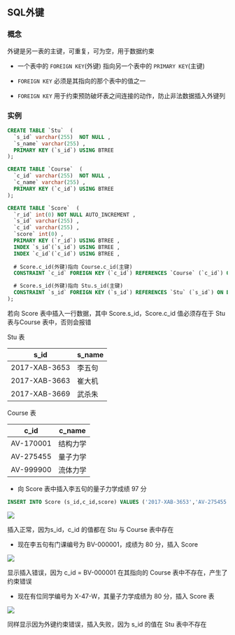 <!--
 * @Description: 
 * @Version: 1.0
 * @Author: DaLao
 * @Email: dalao_li@163.com
 * @Date: 2021-01-16 17:59:35
 * @LastEditors: DaLao
 * @LastEditTime: 2022-05-15 21:51:32
-->

## SQL外键


### 概念


外键是另一表的主键，可重复，可为空，用于数据约束

- 一个表中的 `FOREIGN KEY`(外键) 指向另一个表中的 `PRIMARY KEY`(主键)

- `FOREIGN KEY` 必须是其指向的那个表中的值之一

- `FOREIGN KEY` 用于约束预防破坏表之间连接的动作，防止非法数据插入外键列



### 实例


```sql
CREATE TABLE `Stu`  (
  `s_id` varchar(255)  NOT NULL ,
  `s_name` varchar(255) ,
  PRIMARY KEY (`s_id`) USING BTREE
);

CREATE TABLE `Course`  (
  `c_id` varchar(255)  NOT NULL ,
  `c_name` varchar(255) ,
  PRIMARY KEY (`c_id`) USING BTREE
);

CREATE TABLE `Score`  (
  `r_id` int(0) NOT NULL AUTO_INCREMENT ,
  `s_id` varchar(255) ,
  `c_id` varchar(255) ,
  `score` int(0) ,
  PRIMARY KEY (`r_id`) USING BTREE ,
  INDEX `s_id`(`s_id`) USING BTREE ,
  INDEX `c_id`(`c_id`) USING BTREE ,
  
  # Score.c_id(外键)指向 Course.c_id(主键)
  CONSTRAINT `c_id` FOREIGN KEY (`c_id`) REFERENCES `Course` (`c_id`) ON DELETE RESTRICT ON UPDATE RESTRICT，

  # Score.s_id(外键)指向 Stu.s_id(主键)
  CONSTRAINT `s_id` FOREIGN KEY (`s_id`) REFERENCES `Stu` (`s_id`) ON DELETE RESTRICT ON UPDATE RESTRICT
);
```

若向 Score 表中插入一行数据，其中 Score.s_id，Score.c_id 值必须存在于 Stu 表与Course 表中，否则会报错

Stu 表

| s_id          | s_name |
| ------------- | ------ |
| 2017-XAB-3653 | 李五句 |
| 2017-XAB-3663 | 崔大机 |
| 2017-XAB-3669 | 武杀朱 |

Course 表

| c_id      | c_name   |
| --------- | -------- |
| AV-170001 | 结构力学 |
| AV-275455 | 量子力学 |
| AV-999900 | 流体力学 |

- 向 Score 表中插入李五句的量子力学成绩 97 分

```sql
INSERT INTO Score (s_id,c_id,score) VALUES ('2017-XAB-3653','AV-275455',97);
```

![](https://cdn.hurra.ltd/img/20201005170211.png)

插入正常，因为s_id，c_id 的值都在 Stu 与 Course 表中存在

- 现在李五句有门课编号为 BV-000001，成绩为 80 分，插入 Score 

![](https://cdn.hurra.ltd/img/20201005170512.png)

显示插入错误，因为 c_id = BV-000001 在其指向的 Course 表中不存在，产生了约束错误


- 现在有位同学编号为 X-47-W，其量子力学成绩为 80 分，插入 Score 表

![](https://cdn.hurra.ltd/img/20201005170843.png)

同样显示因为外键约束错误，插入失败，因为 s_id 的值在 Stu 表中不存在